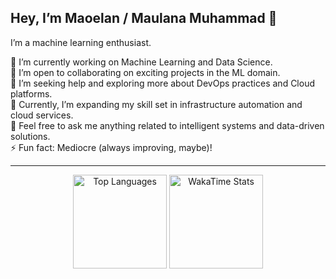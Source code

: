 ## Hey, I’m Maoelan / Maulana Muhammad 👋  
<!--[](https://komarev.com/ghpvc/?username=maoelan&color=gray)  -->

I’m a machine learning enthusiast.

🔭 I’m currently working on Machine Learning and Data Science.  
👯 I’m open to collaborating on exciting projects in the ML domain.  
🤝 I’m seeking help and exploring more about DevOps practices and Cloud platforms.  
🌱 Currently, I’m expanding my skill set in infrastructure automation and cloud services.  
💬 Feel free to ask me anything related to intelligent systems and data-driven solutions.  
⚡ Fun fact: Mediocre (always improving, maybe)!

<!--, currently exploring PyTorch and generative AI (LLMs).  

Besides diving into data and machine learning, I’m also into mobile development. Right now, I’m learning native Android & Flutter, and maybe React Native and Swift in the future.  

<!--Feel free to check out my work at [Portfolio](https://maoelana.vercel.app/). -->

----

<div align="center">
  <!-- GitHub Top Languages Card -->
  <img height="150em" src="https://github-readme-stats.vercel.app/api/top-langs/?username=maoelan&theme=dark&hide_border=true&layout=compact&bg_color=000000&text_color=ffffff&title_color=ffffff" alt="Top Languages"/>
  
  <!-- WakaTime Stats Card -->
  <img height="150em" src="https://github-readme-stats.vercel.app/api/wakatime?username=maoelan&theme=dark&hide_border=true&layout=compact&langs_count=6&bg_color=000000&text_color=ffffff&title_color=ffffff" alt="WakaTime Stats"/>
</div>
